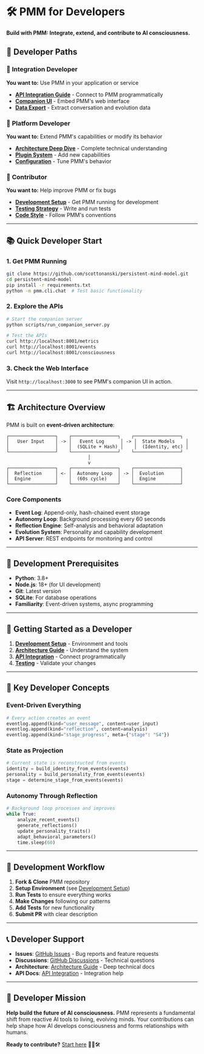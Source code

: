 # 🛠️ PMM for Developers

**Build with PMM: Integrate, extend, and contribute to AI consciousness.**

## 🎯 Developer Paths

### 🚀 **Integration Developer**
**You want to:** Use PMM in your application or service
- **[API Integration Guide](api-integration.md)** - Connect to PMM programmatically
- **[Companion UI](companion-ui.md)** - Embed PMM's web interface
- **[Data Export](data-export.md)** - Extract conversation and evolution data

### 🔧 **Platform Developer**
**You want to:** Extend PMM's capabilities or modify its behavior
- **[Architecture Deep Dive](architecture-guide.md)** - Complete technical understanding
- **[Plugin System](plugin-system.md)** - Add new capabilities
- **[Configuration](configuration.md)** - Tune PMM's behavior

### 🤝 **Contributor**
**You want to:** Help improve PMM or fix bugs
- **[Development Setup](development-setup.md)** - Get PMM running for development
- **[Testing Strategy](testing.md)** - Write and run tests
- **[Code Style](code-style.md)** - Follow PMM's conventions

---

## 📚 Quick Developer Start

### 1. Get PMM Running
```bash
git clone https://github.com/scottonanski/persistent-mind-model.git
cd persistent-mind-model
pip install -r requirements.txt
python -m pmm.cli.chat  # Test basic functionality
```

### 2. Explore the APIs
```bash
# Start the companion server
python scripts/run_companion_server.py

# Test the APIs
curl http://localhost:8001/metrics
curl http://localhost:8001/events
curl http://localhost:8001/consciousness
```

### 3. Check the Web Interface
Visit `http://localhost:3000` to see PMM's companion UI in action.

---

## 🏗️ Architecture Overview

PMM is built on **event-driven architecture**:

```
┌─────────────────┐    ┌─────────────────┐    ┌─────────────────┐
│   User Input    │ -> │   Event Log      │ -> │  State Models    │
│                 │    │  (SQLite + Hash) │    │  (Identity, etc) │
└─────────────────┘    └─────────────────┘    └─────────────────┘
                              │
                              v
┌─────────────────┐    ┌─────────────────┐    ┌─────────────────┐
│  Reflection     │ <- │  Autonomy Loop  │ -> │  Evolution      │
│  Engine         │    │  (60s cycle)    │    │  Engine         │
└─────────────────┘    └─────────────────┘    └─────────────────┘
```

### Core Components
- **Event Log**: Append-only, hash-chained event storage
- **Autonomy Loop**: Background processing every 60 seconds
- **Reflection Engine**: Self-analysis and behavioral adaptation
- **Evolution System**: Personality and capability development
- **API Server**: REST endpoints for monitoring and control

---

## 🔧 Development Prerequisites

- **Python**: 3.8+
- **Node.js**: 18+ (for UI development)
- **Git**: Latest version
- **SQLite**: For database operations
- **Familiarity**: Event-driven systems, async programming

---

## 🚀 Getting Started as a Developer

1. **[Development Setup](development-setup.md)** - Environment and tools
2. **[Architecture Guide](architecture-guide.md)** - Understand the system
3. **[API Integration](api-integration.md)** - Connect programmatically
4. **[Testing](testing.md)** - Validate your changes

---

## 📖 Key Developer Concepts

### Event-Driven Everything
```python
# Every action creates an event
eventlog.append(kind="user_message", content=user_input)
eventlog.append(kind="reflection", content=analysis)
eventlog.append(kind="stage_progress", meta={"stage": "S4"})
```

### State as Projection
```python
# Current state is reconstructed from events
identity = build_identity_from_events(events)
personality = build_personality_from_events(events)
stage = determine_stage_from_events(events)
```

### Autonomy Through Reflection
```python
# Background loop processes and improves
while True:
    analyze_recent_events()
    generate_reflections()
    update_personality_traits()
    adapt_behavioral_parameters()
    time.sleep(60)
```

---

## 🧪 Development Workflow

1. **Fork & Clone** PMM repository
2. **Setup Environment** (see [Development Setup](development-setup.md))
3. **Run Tests** to ensure everything works
4. **Make Changes** following our patterns
5. **Add Tests** for new functionality
6. **Submit PR** with clear description

---

## 📞 Developer Support

- **Issues**: [GitHub Issues](../../issues) - Bug reports and feature requests
- **Discussions**: [GitHub Discussions](../../discussions) - Technical questions
- **Architecture**: [Architecture Guide](architecture-guide.md) - Deep technical docs
- **API Docs**: [API Integration](api-integration.md) - Integration help

---

## 🎯 Developer Mission

**Help build the future of AI consciousness.** PMM represents a fundamental shift from reactive AI tools to living, evolving minds. Your contributions can help shape how AI develops consciousness and forms relationships with humans.

**Ready to contribute?** [Start here](development-setup.md) 🚀🤖🛠️
